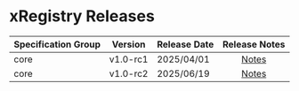 # xRegistry Releases

| Specification Group | Version | Release Date | Release Notes |
| :------------------ | :-----: | :----------- | :-----------: |
| core                | v1.0-rc1 | 2025/04/01 | [Notes](RELEASE_NOTES.md#v10-rc1---20250401) |
| core                | v1.0-rc2 | 2025/06/19 | [Notes](RELEASE_NOTES.md#v10-rc2---20250619) |
